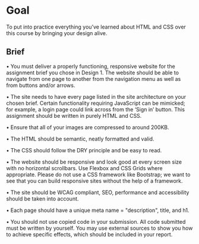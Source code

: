 # Goal 

To put into practice everything you’ve learned about HTML and CSS over this course by bringing your design alive. 

## Brief 
• You must deliver a properly functioning, responsive website for the assignment brief you chose in Design 1. The website should be able to navigate from one page to another from the navigation menu as well as from buttons and/or arrows. 

• The site needs to have every page listed in the site architecture on your chosen brief. Certain functionality requiring JavaScript can be mimicked; for example, a login page could link across from the ‘Sign in’ button. This assignment should be written in purely HTML and CSS.

• Ensure that all of your images are compressed to around 200KB.

• The HTML should be semantic, neatly formatted and valid. 

• The CSS should follow the DRY principle and be easy to read. 

• The website should be responsive and look good at every screen size with no 
horizontal scrollbars. Use Flexbox and CSS Grids where appropriate. Please do not 
use a CSS framework like Bootstrap; we want to see that you can build responsive 
sites without the help of a framework. 

• The site should be WCAG compliant, SEO, performance and accessibility should be 
taken into account.

• Each page should have a unique meta name = "description", title, and h1.

• You should not use copied code in your submission. All code submitted must be 
written by yourself. You may use external sources to show you how to achieve 
specific effects, which should be included in your report.
